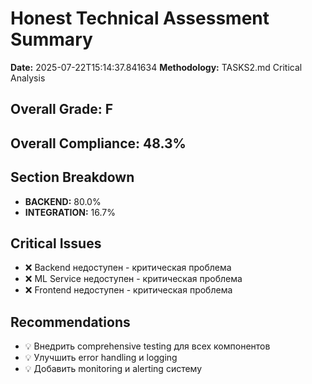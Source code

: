 # Honest Technical Assessment Summary

**Date:** 2025-07-22T15:14:37.841634
**Methodology:** TASKS2.md Critical Analysis

## Overall Grade: F
## Overall Compliance: 48.3%

## Section Breakdown
- **BACKEND:** 80.0%
- **INTEGRATION:** 16.7%

## Critical Issues
- ❌ Backend недоступен - критическая проблема
- ❌ ML Service недоступен - критическая проблема
- ❌ Frontend недоступен - критическая проблема

## Recommendations
- 💡 Внедрить comprehensive testing для всех компонентов
- 💡 Улучшить error handling и logging
- 💡 Добавить monitoring и alerting систему
